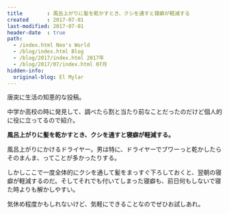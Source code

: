 ```yaml
---
title        : 風呂上がりに髪を乾かすとき、クシを通すと寝癖が軽減する
created      : 2017-07-01
last-modified: 2017-07-01
header-date  : true
path:
  - /index.html Neo's World
  - /blog/index.html Blog
  - /blog/2017/index.html 2017年
  - /blog/2017/07/index.html 07月
hidden-info:
  original-blog: El Mylar
---
```


唐突に生活の知恵的な投稿。

中学か高校の時に発見して、調べたら割と当たり前なことだったのだけど個人的に役に立ってるので紹介。

__風呂上がりに髪を乾かすとき、クシを通すと寝癖が軽減する。__

風呂上がりにかけるドライヤー。男は特に、ドライヤーでブワーっと乾かしたらそのまんま、ってことが多かったりする。

しかしここで一度全体的にクシを通して髪をまっすぐ下ろしておくと、翌朝の寝癖が軽減するのだ。そしてそれでも付いてしまった寝癖も、前日何もしないで寝た時よりも解かしやすい。

気休め程度かもしれないけど、気軽にできることなのでぜひお試しあれ。
